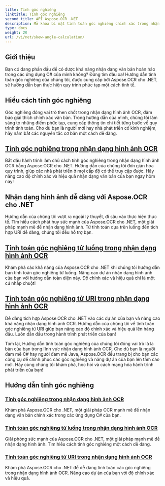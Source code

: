 ```yaml
---
title: Tính góc nghiêng
linktitle: Tính góc nghiêng
second_title: API Aspose.OCR .NET
description: Mở khóa bí mật tính toán góc nghiêng chính xác trong nhận dạng hình ảnh OCR với Aspose.OCR cho .NET. Nâng cao độ chính xác và hiệu quả một cách dễ dàng trong các dự án của bạn.
type: docs
weight: 20
url: /vi/net/skew-angle-calculation/
---
```

## Giới thiệu

Bạn có đang phấn đấu để có được khả năng nhận dạng văn bản hoàn hảo trong các ứng dụng C# của mình không? Đừng tìm đâu xa! Hướng dẫn tính toán góc nghiêng của chúng tôi, được cung cấp bởi Aspose.OCR cho .NET, sẽ hướng dẫn bạn thực hiện quy trình phức tạp một cách tinh tế.

## Hiểu cách tính góc nghiêng
Góc nghiêng đóng vai trò then chốt trong nhận dạng hình ảnh OCR, đảm bảo giải thích chính xác văn bản. Trong hướng dẫn của mình, chúng tôi làm sáng tỏ những điểm phức tạp, cung cấp thông tin chi tiết từng bước về quy trình tính toán. Cho dù bạn là người mới hay nhà phát triển có kinh nghiệm, hãy nắm bắt các nguyên tắc cơ bản một cách dễ dàng.

## [Tính góc nghiêng trong nhận dạng hình ảnh OCR](./calculate-skew-angle/)
Bắt đầu hành trình làm chủ cách tính góc nghiêng trong nhận dạng hình ảnh OCR bằng Aspose.OCR cho .NET. Hướng dẫn của chúng tôi đơn giản hóa quy trình, giúp các nhà phát triển ở mọi cấp độ có thể truy cập được. Hãy nâng cao độ chính xác và hiệu quả nhận dạng văn bản của bạn ngay hôm nay!

## Nhận dạng hình ảnh dễ dàng với Aspose.OCR cho .NET
Hướng dẫn của chúng tôi vượt ra ngoài lý thuyết, đi sâu vào thực hiện thực tế. Tìm hiểu cách phát huy sức mạnh của Aspose.OCR cho .NET, một giải pháp mạnh mẽ để nhận dạng hình ảnh. Từ tính toán dựa trên luồng đến tích hợp URI dễ dàng, chúng tôi đều hỗ trợ bạn.

## [Tính toán góc nghiêng từ luồng trong nhận dạng hình ảnh OCR](./calculate-skew-angle-from-stream/)
Khám phá các khả năng của Aspose.OCR cho .NET khi chúng tôi hướng dẫn bạn tính toán góc nghiêng từ luồng. Nâng cao dự án nhận dạng hình ảnh của bạn với hướng dẫn toàn diện này. Độ chính xác và hiệu quả chỉ là một cú nhấp chuột!

## [Tính toán góc nghiêng từ URI trong nhận dạng hình ảnh OCR](./calculate-skew-angle-from-uri/)
Dễ dàng tích hợp Aspose.OCR cho .NET vào các dự án của bạn và nâng cao khả năng nhận dạng hình ảnh OCR. Hướng dẫn của chúng tôi về tính toán góc nghiêng từ URI giúp bạn nâng cao độ chính xác và hiệu quả lên hàng đầu. Luôn dẫn đầu trong hành trình phát triển của bạn!

Tóm lại, Hướng dẫn tính toán góc nghiêng của chúng tôi đóng vai trò là la bàn của bạn trong lĩnh vực nhận dạng hình ảnh OCR. Cho dù bạn là người đam mê C# hay người đam mê Java, Aspose.OCR đều trang bị cho bạn các công cụ để chinh phục các góc nghiêng và nâng dự án của bạn lên tầm cao mới. Hãy cùng chúng tôi khám phá, học hỏi và cách mạng hóa hành trình phát triển của bạn!
## Hướng dẫn tính góc nghiêng
### [Tính góc nghiêng trong nhận dạng hình ảnh OCR](./calculate-skew-angle/)
Khám phá Aspose.OCR cho .NET, một giải pháp OCR mạnh mẽ để nhận dạng văn bản chính xác trong các ứng dụng C# của bạn.
### [Tính toán góc nghiêng từ luồng trong nhận dạng hình ảnh OCR](./calculate-skew-angle-from-stream/)
Giải phóng sức mạnh của Aspose.OCR cho .NET, một giải pháp mạnh mẽ để nhận dạng hình ảnh. Tìm hiểu cách tính góc nghiêng một cách dễ dàng.
### [Tính toán góc nghiêng từ URI trong nhận dạng hình ảnh OCR](./calculate-skew-angle-from-uri/)
Khám phá Aspose.OCR cho .NET để dễ dàng tính toán các góc nghiêng trong nhận dạng hình ảnh OCR. Nâng cao dự án của bạn với độ chính xác và hiệu quả.